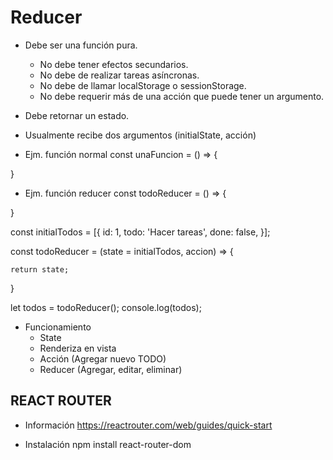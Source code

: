 # Reducer
- Debe ser una función pura.
    - No debe tener efectos secundarios.
    - No debe de realizar tareas asíncronas.
    - No debe de llamar localStorage o sessionStorage.
    - No debe requerir más de una acción que puede tener un argumento.

- Debe retornar un estado.
- Usualmente recibe dos argumentos (initialState, acción)

- Ejm. función normal
const unaFuncion = () => {

}

- Ejm. función reducer
const todoReducer = () => {

}

const initialTodos = [{
    id: 1,
    todo: 'Hacer tareas',
    done: false,
}];

const todoReducer = (state = initialTodos, accion) => {

    return state;
}

let todos = todoReducer();
console.log(todos);

- Funcionamiento
    - State
    - Renderiza en vista
    - Acción (Agregar nuevo TODO)
    - Reducer (Agregar, editar, eliminar)



## REACT ROUTER
- Información
    https://reactrouter.com/web/guides/quick-start

- Instalación
    npm install react-router-dom